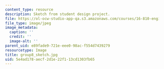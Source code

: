 ```yaml
---
content_type: resource
description: Sketch from student design project.
file: https://ol-ocw-studio-app-qa.s3.amazonaws.com/courses/16-810-engineering-design-and-rapid-prototyping-january-iap-2005/5e4ad178aecf2d1e22f113cd1303fb65_group8_sketch.jpg
file_type: image/jpeg
image_metadata:
  caption: ''
  credit: ''
  image-alt: ''
parent_uid: e89fade9-721e-eee0-98ac-f554d7439279
resourcetype: Image
title: group8_sketch.jpg
uid: 5e4ad178-aecf-2d1e-22f1-13cd1303fb65
---
```

